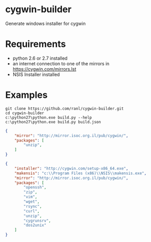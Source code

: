 cygwin-builder
==============

Generate windows installer for cygwin


Requirements
============
 - python 2.6 or 2.7 installed
 - an internet connection to one of the mirrors in https://cygwin.com/mirrors.lst
 - NSIS Installer installed


Examples
========

```
git clone https://github.com/ranl/cygwin-builder.git
cd cygwin-builder
c:\python27\python.exe build.py --help
c:\python27\python.exe build.py build.json
```

```json
{
    "mirror": "http://mirror.isoc.org.il/pub/cygwin/",
    "packages": [
        "unzip",
    ]
}
```

```json
{
    "installer": "http://cygwin.com/setup-x86_64.exe",
    "makensis": "c:\\Program Files (x86)\\NSIS\\makensis.exe",
    "mirror": "http://mirror.isoc.org.il/pub/cygwin/",
    "packages": [
        "openssh",
        "zip",
        "vim",
        "wget",
        "rsync",
        "curl",
        "unzip",
        "cygrunsrv",
        "dos2unix"
    ]
}
```

